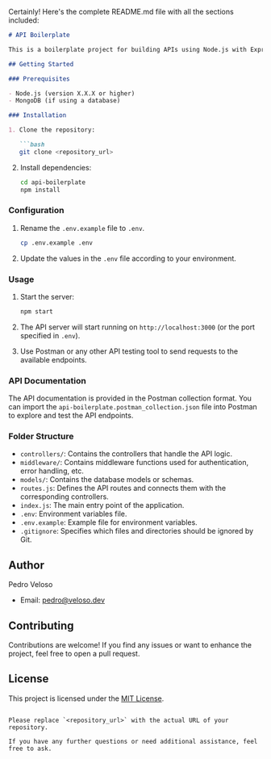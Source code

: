 Certainly! Here's the complete README.md file with all the sections included:

```markdown
# API Boilerplate

This is a boilerplate project for building APIs using Node.js with Express.

## Getting Started

### Prerequisites

- Node.js (version X.X.X or higher)
- MongoDB (if using a database)

### Installation

1. Clone the repository:

   ```bash
   git clone <repository_url>
   ```

2. Install dependencies:

   ```bash
   cd api-boilerplate
   npm install
   ```

### Configuration

1. Rename the `.env.example` file to `.env`.

   ```bash
   cp .env.example .env
   ```

2. Update the values in the `.env` file according to your environment.

### Usage

1. Start the server:

   ```bash
   npm start
   ```

2. The API server will start running on `http://localhost:3000` (or the port specified in `.env`).

3. Use Postman or any other API testing tool to send requests to the available endpoints.

### API Documentation

The API documentation is provided in the Postman collection format. You can import the `api-boilerplate.postman_collection.json` file into Postman to explore and test the API endpoints.

### Folder Structure

- `controllers/`: Contains the controllers that handle the API logic.
- `middleware/`: Contains middleware functions used for authentication, error handling, etc.
- `models/`: Contains the database models or schemas.
- `routes.js`: Defines the API routes and connects them with the corresponding controllers.
- `index.js`: The main entry point of the application.
- `.env`: Environment variables file.
- `.env.example`: Example file for environment variables.
- `.gitignore`: Specifies which files and directories should be ignored by Git.

## Author

Pedro Veloso

- Email: pedro@veloso.dev

## Contributing

Contributions are welcome! If you find any issues or want to enhance the project, feel free to open a pull request.

## License

This project is licensed under the [MIT License](LICENSE).
```

Please replace `<repository_url>` with the actual URL of your repository.

If you have any further questions or need additional assistance, feel free to ask.